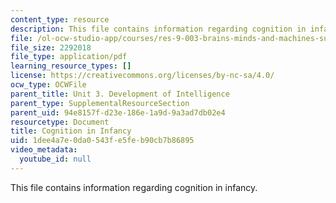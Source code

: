 ```yaml
---
content_type: resource
description: This file contains information regarding cognition in infancy.
file: /ol-ocw-studio-app/courses/res-9-003-brains-minds-and-machines-summer-course-summer-2015/1dee4a7e0da0543fe5feb90cb7b86895_MITRES_9_003SUM15_Lec3-1.pdf
file_size: 2292018
file_type: application/pdf
learning_resource_types: []
license: https://creativecommons.org/licenses/by-nc-sa/4.0/
ocw_type: OCWFile
parent_title: Unit 3. Development of Intelligence
parent_type: SupplementalResourceSection
parent_uid: 94e8157f-d23e-186e-1a9d-9a3ad7db02e4
resourcetype: Document
title: Cognition in Infancy
uid: 1dee4a7e-0da0-543f-e5fe-b90cb7b86895
video_metadata:
  youtube_id: null
---
```

This file contains information regarding cognition in infancy.